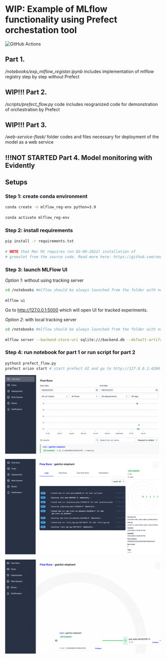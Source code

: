 # WIP: Example of MLflow functionality using Prefect orchestation tool

![GitHub Actions](https://github.com/MikhailKuklin/mlflow_models_registry_with_prefect/actions/workflows/main.yml/badge.svg)

## Part 1. 
*/notebooks/exp_mlflow_register.ipynb* includes implementation of mlflow registry step by step without Prefect

## WIP!!! Part 2. 
*/scripts/prefect_flow.py* code includes reogranized code for demonstration of orchestration by Prefect

## WIP!!! Part 3. 
*/web-service-flask/* folder codes and files necessary for deployment of the model as a web service

## !!!NOT STARTED Part 4. Model monitoring with Evidently

## Setups

### Step 1: create conda environment

```sh
conda create -n mlflow_reg-env python=3.9

conda activate mlflow_reg-env
```

### Step 2: install requirements

```sh
pip install -r requirements.txt

# NOTE that Mac M1 requires (on 02-09-2022) installation of 
# greenlet from the source code. Read more here: https://github.com/neovim/pynvim/issues/502


```

### Step 3: launch MLFlow UI

*Option 1*: without using tracking server

```sh
cd /notebooks #mlflow should be always launched from the folder with notebooks/scripts

mlflow ui
```

Go to http://127.0.0.1:5000 which will open UI for tracked experiments.

*Option 2*: with local tracking server

```sh
cd /notebooks #mlflow should be always launched from the folder with notebooks/scripts

mlflow server --backend-store-uri sqlite:///backend.db --default-artifact-root ./artifacts_local
```

### Step 4: run notebook for part 1 or run script for part 2
```sh
python3 prefect_flow.py
prefect orion start # start prefect UI and go to http://127.0.0.1:4200
```
![Prefect desktop](figures/prefect_ui_desktop.png)

![Prefect logs](figures/prefect_ui_logs.png)

![Prefect radar](figures/prefect_ui_radar.png)


